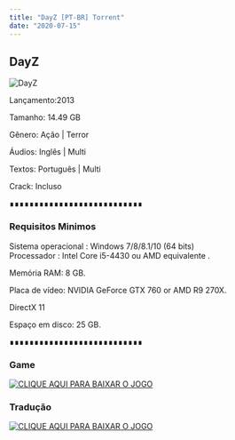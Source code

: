 ```yaml
---
title: "DayZ [PT-BR] Torrent"
date: "2020-07-15"
---
```


## DayZ 

![](https://1.bp.blogspot.com/-4Ik9SOqL058/Xnud5JJVzgI/AAAAAAAAAd8/qPFKYWYHw5wlvPyp1feboQ__4Rnkwk4qQCLcBGAsYHQ/s640/maxresdefault.jpg "DayZ")

Lançamento:2013

Tamanho: 14.49 GB

Gênero: Ação | Terror

Áudios: Inglês | Multi

Textos: Português | Multi

Crack: Incluso

∎∎∎∎∎∎∎∎∎∎∎∎∎∎∎∎∎∎∎∎∎∎∎∎∎∎∎

  

### Requisitos Minimos

Sistema operacional : Windows 7/8/8.1/10 (64 bits)  
Processador : Intel Core i5-4430 ou AMD equivalente . 

Memória RAM: 8 GB.

Placa de vídeo: NVIDIA GeForce GTX 760 or AMD R9 270X.

DirectX 11

Espaço em disco: 25 GB.

∎∎∎∎∎∎∎∎∎∎∎∎∎∎∎∎∎∎∎∎∎∎∎∎∎∎∎

### Game

[![](https://1.bp.blogspot.com/-qtMkGv5gL20/XnDXUMM72yI/AAAAAAAAAas/3fw4QW-wPxoIAhUyb7hjqQAA1Rvne5TmQCPcBGAYYCw/s320/MAGNET{ca9bad4f721d92abc13e060f4f8dd78be4bc2e3e6ae69d619fbd104809de1ad1}2BLINK.png "CLIQUE AQUI PARA BAIXAR O JOGO")](8FB77445BD3B52FDFE9E2839CC8E835942FFA6B3&dn=dayz+standalone+v0+46&tr=udp{ca9bad4f721d92abc13e060f4f8dd78be4bc2e3e6ae69d619fbd104809de1ad1}3A{ca9bad4f721d92abc13e060f4f8dd78be4bc2e3e6ae69d619fbd104809de1ad1}2F{ca9bad4f721d92abc13e060f4f8dd78be4bc2e3e6ae69d619fbd104809de1ad1}2Ftracker.publicbt.com{ca9bad4f721d92abc13e060f4f8dd78be4bc2e3e6ae69d619fbd104809de1ad1}3A80{ca9bad4f721d92abc13e060f4f8dd78be4bc2e3e6ae69d619fbd104809de1ad1}2Fannounce&tr=udp{ca9bad4f721d92abc13e060f4f8dd78be4bc2e3e6ae69d619fbd104809de1ad1}3A{ca9bad4f721d92abc13e060f4f8dd78be4bc2e3e6ae69d619fbd104809de1ad1}2F{ca9bad4f721d92abc13e060f4f8dd78be4bc2e3e6ae69d619fbd104809de1ad1}2Fopen.demonii.com{ca9bad4f721d92abc13e060f4f8dd78be4bc2e3e6ae69d619fbd104809de1ad1}3A1337)

### Tradução

[![](https://1.bp.blogspot.com/-lA2Htx_TX8U/XnlL4V-nLvI/AAAAAAAAAcQ/YS_xPf9h7IIqvJkYswPzk_DuYJo9qMSywCPcBGAYYCw/s1600/MAGNET{ca9bad4f721d92abc13e060f4f8dd78be4bc2e3e6ae69d619fbd104809de1ad1}2BLINK.png "CLIQUE AQUI PARA BAIXAR O JOGO")](https://www.pag.so/srq/traducao-do-jogo-dayz)
